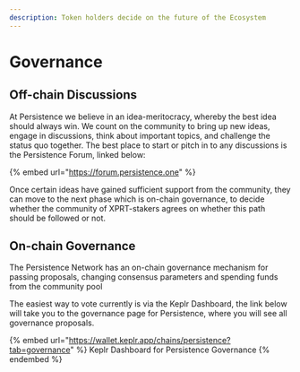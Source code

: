 ```yaml
---
description: Token holders decide on the future of the Ecosystem
---
```


# Governance

## Off-chain Discussions

At Persistence we believe in an idea-meritocracy, whereby the best idea should always win. We count on the community to bring up new ideas, engage in discussions, think about important topics, and challenge the status quo together. The best place to start or pitch in to any discussions is the Persistence Forum, linked below:&#x20;

{% embed url="https://forum.persistence.one" %}

Once certain ideas have gained sufficient support from the community, they can move to the next phase which is on-chain governance, to decide whether the community of XPRT-stakers agrees on whether this path should be followed or not.



## On-chain Governance

The Persistence Network has an on-chain governance mechanism for passing proposals, changing consensus parameters and spending funds from the community pool

The easiest way to vote currently is via the Keplr Dashboard, the link below will take you to the governance page for Persistence, where you will see all governance proposals.

{% embed url="https://wallet.keplr.app/chains/persistence?tab=governance" %}
Keplr Dashboard for Persistence Governance
{% endembed %}

